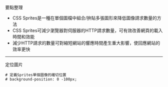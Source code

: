 要點整理
- CSS Sprites是一種在單個圖檔中組合/拚貼多張圖形來降低圖像請求數量的方法
- CSS Sprites可減少瀏覽器對伺服器的HTTP請求數量，可有效改善網頁的載入時間和效能
- 減少HTTP請求的數量可對縮短網站的響應時間產生重大影響，使回應網站的效率更快

---

定位圖片
```
# 定義Sprites單個圖像的確切位置
# background-position: 0 -100px;
```